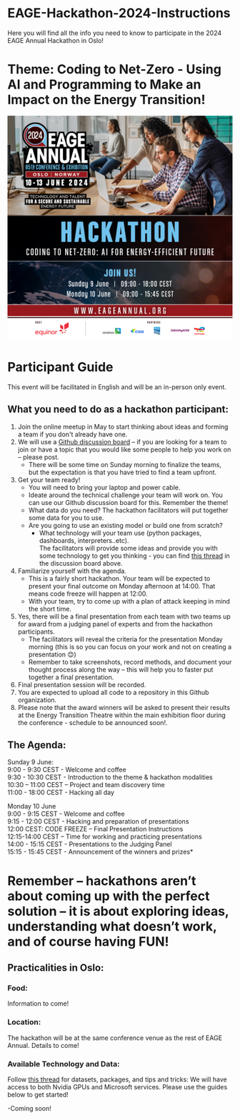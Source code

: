 # EAGE-Hackathon-2024-Instructions
Here you will find all the info you need to know to participate in the 2024 EAGE Annual Hackathon in Oslo!

# Theme: Coding to Net-Zero - Using AI and Programming to Make an Impact on the Energy Transition!
![](https://github.com/EAGE-Annual-Hackathon/EAGE-Hackathon-2024-Instructions/blob/main/23048-osl24_promo_package_sm_banner_1200x1200px18.png?raw=true)

# Participant Guide

This event will be facilitated in English and will be an in-person only event.

## What you need to do as a hackathon participant:
1.  Join the online meetup in May to start thinking about ideas and forming a team if you don't already have one.
2.  We will use a [Github discussion board](https://github.com/orgs/EAGE-Annual-Hackathon/discussions/12) – if you are looking for a team to join or have a topic that you would like some people to help you work on – please post.
    - There will be some time on Sunday morning to finalize the teams, but the expectation is that you have tried to find a team upfront.
3. Get your team ready!
    - You will need to bring your laptop and power cable.
    - Ideate around the technical challenge your team will work on.  You can use our Github discussion board for this.  Remember the theme!
    - What data do you need?  The hackathon facilitators will put together some data for you to use.
    - Are you going to use an existing model or build one from scratch?
        - What technology will your team use (python packages, dashboards, interpreters..etc).  
The facilitators will provide some ideas and provide you with some technology to get you thinking - you can find [this thread](https://github.com/orgs/EAGE-Annual-Hackathon/discussions/11) in the discussion board above.
3. Familiarize yourself with the agenda.
    - This is a fairly short hackathon.  Your team will be expected to present your final outcome on Monday afternoon at 14:00.  That means code freeze will happen at 12:00.
    - With your team, try to come up with a plan of attack keeping in mind the short time.
4. Yes, there will be a final presentation from each team with two teams up for award from a judging panel of experts and from the hackathon participants.
    - The facilitators will reveal the criteria for the presentation Monday morning (this is so you can focus on your work and not on creating a presentation 😊)
    - Remember to take screenshots, record methods, and document your thought process along the way – this will help you to faster put together a final presentation.
5. Final presentation session will be recorded.
6. You are expected to upload all code to a repository in this Github organization.
7. Please note that the award winners will be asked to present their results at the Energy Transition Theatre within the main exhibition floor during the conference - schedule to be announced soon!.

## The Agenda:
Sunday 9 June:
<br /> 9:00 - 9:30 CEST - Welcome and coffee
<br /> 9:30 - 10:30 CEST - Introduction to the theme & hackathon modalities
<br /> 10:30 – 11:00 CEST – Project and team discovery time
<br /> 11:00 - 18:00 CEST -  Hacking all day
 
Monday 10 June
<br /> 9:00 - 9:15 CEST - Welcome and coffee
<br /> 9:15 - 12:00 CEST - Hacking and preparation of presentations
<br /> 12:00 CEST: CODE FREEZE – Final Presentation Instructions
<br /> 12:15-14:00 CEST – Time for working and practicing presentations
<br /> 14:00 - 15:15 CEST - Presentations to the Judging Panel 
<br /> 15:15 - 15:45 CEST - Announcement of the winners and prizes*
 
# Remember – hackathons aren’t about coming up with the perfect solution – it is about exploring ideas, understanding what doesn’t work, and of course having FUN!
 
## Practicalities in Oslo:
### Food:
Information to come!

### Location:
The hackathon will be at the same conference venue as the rest of EAGE Annual.  Details to come!

### Available Technology and Data:
Follow [this thread](https://github.com/orgs/EAGE-Annual-Hackathon/discussions/13) for datasets, packages, and tips and tricks:
We will have access to both Nvidia GPUs and Microsoft services.  Please use the guides below to get started!

-Coming soon!
